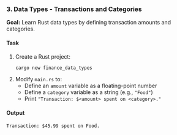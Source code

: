 ### 3. Data Types - Transactions and Categories

**Goal:** Learn Rust data types by defining transaction amounts and categories.

#### Task

1. Create a Rust project:
   ```sh
   cargo new finance_data_types
   ```
2. Modify `main.rs` to:
   - Define an `amount` variable as a floating-point number
   - Define a `category` variable as a string (e.g., `"Food"`)
   - Print `"Transaction: $<amount> spent on <category>."`

#### Output

```
Transaction: $45.99 spent on Food.
```